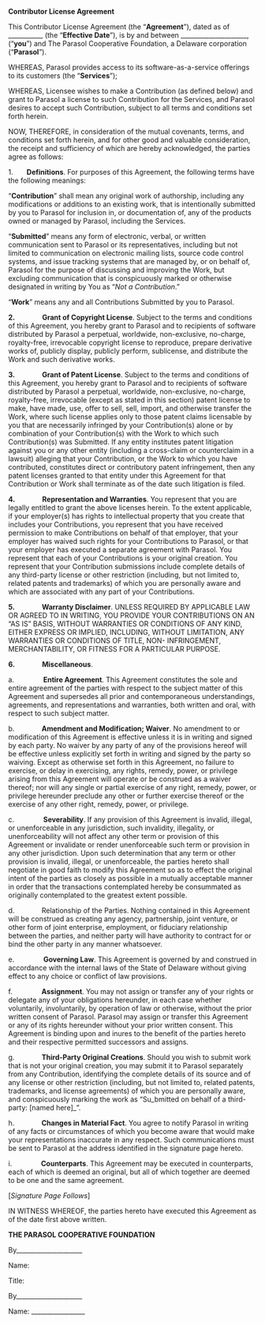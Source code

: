 **Contributor License Agreement**

This Contributor License Agreement (the “**Agreement**”), dated as of ___________ (the “**Effective Date**”), is by and between _____________________, (“**you**”) and The Parasol Cooperative Foundation, a Delaware corporation (“**Parasol**”).

WHEREAS, Parasol provides access to its software-as-a-service offerings to its customers (the “**Services**”);

WHEREAS, Licensee wishes to make a Contribution (as defined below) and grant to Parasol a license to such Contribution for the Services, and Parasol desires to accept such Contribution, subject to all terms and conditions set forth herein.

NOW, THEREFORE, in consideration of the mutual covenants, terms, and conditions set forth herein, and for other good and valuable consideration, the receipt and sufficiency of which are hereby acknowledged, the parties agree as follows:

1.       **Definitions**. For purposes of this Agreement, the following terms have the following meanings:

“**Contribution**” shall mean any original work of authorship, including any modifications or additions to an existing work, that is intentionally submitted by you to Parasol for inclusion in, or documentation of, any of the products owned or managed by Parasol, including the Services.

“**Submitted**” means any form of electronic, verbal, or written communication sent to Parasol or its representatives, including but not limited to communication on electronic mailing lists, source code control systems, and issue tracking systems that are managed by, or on behalf of, Parasol for the purpose of discussing and improving the Work, but excluding communication that is conspicuously marked or otherwise designated in writing by You as “_Not a Contribution_.”

“**Work**” means any and all Contributions Submitted by you to Parasol.

**2.**              **Grant of Copyright License**. Subject to the terms and conditions of this Agreement, you hereby grant to Parasol and to recipients of software distributed by Parasol a perpetual, worldwide, non-exclusive, no-charge, royalty-free, irrevocable copyright license to reproduce, prepare derivative works of, publicly display, publicly perform, sublicense, and distribute the Work and such derivative works.

**3.**              **Grant of Patent License**. Subject to the terms and conditions of this Agreement, you hereby grant to Parasol and to recipients of software distributed by Parasol a perpetual, worldwide, non-exclusive, no-charge, royalty-free, irrevocable (except as stated in this section) patent license to make, have made, use, offer to sell, sell, import, and otherwise transfer the Work, where such license applies only to those patent claims licensable by you that are necessarily infringed by your Contribution(s) alone or by combination of your Contribution(s) with the Work to which such Contribution(s) was Submitted. If any entity institutes patent litigation against you or any other entity (including a cross-claim or counterclaim in a lawsuit) alleging that your Contribution, or the Work to which you have contributed, constitutes direct or contributory patent infringement, then any patent licenses granted to that entity under this Agreement for that Contribution or Work shall terminate as of the date such litigation is filed.

**4.**              **Representation and Warranties**. You represent that you are legally entitled to grant the above licenses herein. To the extent applicable, if your employer(s) has rights to intellectual property that you create that includes your Contributions, you represent that you have received permission to make Contributions on behalf of that employer, that your employer has waived such rights for your Contributions to Parasol, or that your employer has executed a separate agreement with Parasol. You represent that each of your Contributions is your original creation. You represent that your Contribution submissions include complete details of any third-party license or other restriction (including, but not limited to, related patents and trademarks) of which you are personally aware and which are associated with any part of your Contributions.

**5.**              **Warranty Disclaimer**. UNLESS REQUIRED BY APPLICABLE LAW OR AGREED TO IN WRITING, YOU PROVIDE YOUR CONTRIBUTIONS ON AN “AS IS” BASIS, WITHOUT WARRANTIES OR CONDITIONS OF ANY KIND, EITHER EXPRESS OR IMPLIED, INCLUDING, WITHOUT LIMITATION, ANY WARRANTIES OR CONDITIONS OF TITLE, NON- INFRINGEMENT, MERCHANTABILITY, OR FITNESS FOR A PARTICULAR PURPOSE.

**6.**              **Miscellaneous**.

a.               **Entire Agreement**. This Agreement constitutes the sole and entire agreement of the parties with respect to the subject matter of this Agreement and supersedes all prior and contemporaneous understandings, agreements, and representations and warranties, both written and oral, with respect to such subject matter.

b.              **Amendment and Modification; Waiver**. No amendment to or modification of this Agreement is effective unless it is in writing and signed by each party. No waiver by any party of any of the provisions hereof will be effective unless explicitly set forth in writing and signed by the party so waiving. Except as otherwise set forth in this Agreement, no failure to exercise, or delay in exercising, any rights, remedy, power, or privilege arising from this Agreement will operate or be construed as a waiver thereof; nor will any single or partial exercise of any right, remedy, power, or privilege hereunder preclude any other or further exercise thereof or the exercise of any other right, remedy, power, or privilege.

c.               **Severability**. If any provision of this Agreement is invalid, illegal, or unenforceable in any jurisdiction, such invalidity, illegality, or unenforceability will not affect any other term or provision of this Agreement or invalidate or render unenforceable such term or provision in any other jurisdiction. Upon such determination that any term or other provision is invalid, illegal, or unenforceable, the parties hereto shall negotiate in good faith to modify this Agreement so as to effect the original intent of the parties as closely as possible in a mutually acceptable manner in order that the transactions contemplated hereby be consummated as originally contemplated to the greatest extent possible.

d.              Relationship of the Parties. Nothing contained in this Agreement will be construed as creating any agency, partnership, joint venture, or other form of joint enterprise, employment, or fiduciary relationship between the parties, and neither party will have authority to contract for or bind the other party in any manner whatsoever.

e.               **Governing Law**. This Agreement is governed by and construed in accordance with the internal laws of the State of Delaware without giving effect to any choice or conflict of law provisions.

f.               **Assignment**. You may not assign or transfer any of your rights or delegate any of your obligations hereunder, in each case whether voluntarily, involuntarily, by operation of law or otherwise, without the prior written consent of Parasol. Parasol may assign or transfer this Agreement or any of its rights hereunder without your prior written consent. This Agreement is binding upon and inures to the benefit of the parties hereto and their respective permitted successors and assigns.

g.              **Third-Party Original Creations**. Should you wish to submit work that is not your original creation, you may submit it to Parasol separately from any Contribution, identifying the complete details of its source and of any license or other restriction (including, but not limited to, related patents, trademarks, and license agreements) of which you are personally aware, and conspicuously marking the work as “Su_bmitted on behalf of a third-party: [named here]_”.

h.              **Changes in Material Fact**. You agree to notify Parasol in writing of any facts or circumstances of which you become aware that would make your representations inaccurate in any respect. Such communications must be sent to Parasol at the address identified in the signature page hereto.

i.               **Counterparts**. This Agreement may be executed in counterparts, each of which is deemed an original, but all of which together are deemed to be one and the same agreement.

[_Signature Page Follows_]

  

IN WITNESS WHEREOF, the parties hereto have executed this Agreement as of the date first above written.

**THE PARASOL COOPERATIVE FOUNDATION**   

By_____________________                                                                            

Name:                                                                                                             

Title:                                                                           

By_____________________

Name: _________________
